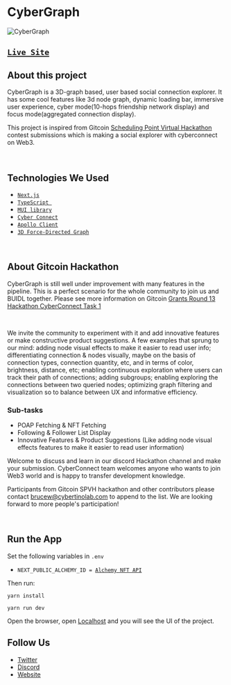 # CyberGraph

![`CyberGraph`](/public/CyberGraph-screenshot.jpg)

<!-- <img align="center" width="900" height="450" src="./public/CyberGraph-screenshot.jpg"> -->

## [`Live Site`](https://cyber-graph.vercel.app/)

## About this project

CyberGraph is a 3D-graph based, user based social connection explorer. It has some cool features like 3d node graph, dynamic loading bar, immersive user experience, cyber mode(10-hops friendship network display) and focus mode(aggregated connection display).

This project is inspired from Gitcoin [Scheduling Point Virtual Hackathon](https://gitcoin.co/issue/cyberconnecthq/explorer-and-cyberconnected-dapps/1/100027517) contest submissions which is making a social explorer with cyberconnect on Web3.

<br>

## Technologies We Used

-   [`Next.js`](https://nextjs.org/)
    <br>
-   [`TypeScript `](https://www.typescriptlang.org/)
    <br>
-   [`MUI library`](https://mui.com/)
    <br>
-   [`Cyber Connect`](https://docs.cyberconnect.me/)
    <br>
-   [`Apollo Client`](https://www.apollographql.com/docs/)
    <br>
-   [`3D Force-Directed Graph`](https://github.com/vasturiano/3d-force-graph)

<br>

## About Gitcoin Hackathon

CyberGraph is still well under improvement with many features in the pipeline. This is a perfect scenario for the whole community to join us and BUIDL together. Please see more information on Gitcoin [Grants Round 13 Hackathon CyberConnect Task 1](https://gitcoin.co/issue/cyberconnecthq/gitcoin-gr13-hackathon/1/)

<br>

We invite the community to experiment with it and add innovative features or make constructive product suggestions. A few examples that sprung to our mind: adding node visual effects to make it easier to read user info; differentiating connection & nodes visually, maybe on the basis of connection types, connection quantity, etc, and in terms of color, brightness, distance, etc; enabling continuous exploration where users can track their path of connections; adding subgroups; enabling exploring the connections between two queried nodes; optimizing graph filtering and visualization so to balance between UX and informative efficiency.

### Sub-tasks

-   POAP Fetching & NFT Fetching
-   Following & Follower List Display
-   Innovative Features & Product Suggestions (Like adding node visual effects features to make it easier to read user information)

Welcome to discuss and learn in our discord Hackathon channel and make your submission. CyberConnect team welcomes anyone who wants to join Web3 world and is happy to transfer development knowledge.

Participants from Gitcoin SPVH hackathon and other contributors please contact brucew@cybertinolab.com to append to the list. We are looking forward to more people's participation!

<br>

## Run the App

Set the following variables in `.env`

-   `NEXT_PUBLIC_ALCHEMY_ID = `[`Alchemy NFT API`](https://docs.alchemy.com/alchemy/enhanced-apis/nft-api)

Then run:

```
yarn install

yarn run dev
```

Open the browser, open [Localhost](https://localhost:3000/) and you will see the UI of the project.

<!-- ## ✨Contribution

CyberGraph is an open-source, community-driven project, with co-authors and contributors from CyberConnect dev team and community.

Lists are in **no particular order**. All co-authors & contributors work together and share the credits.

**Co-Authors**

| Co-Authors                                                                                                                      | Description                                                                                                                                                                                                                     |
| ------------------------------------------------------------------------------------------------------------------------------- | ------------------------------------------------------------------------------------------------------------------------------------------------------------------------------------------------------------------------------- |
| <a href="https://github.com/WildSaoFeng"><img width="120" src="https://avatars.githubusercontent.com/u/24604477?s=96&v=4" ></a> | WildSaoFeng: Initiated the project, set up tech framework, worked on MetaVerse building, the 3d-model generation, graph building, connection data fetching & processing, dynamic loading bar, two-mode proposer and implementer |
| <a href="https://github.com/BruceWangyq"><img width="120" src="https://avatars.githubusercontent.com/u/88688323?v=4" ></a>      | Bruce: Created page layout and UI components like User Panel, Navbar, Search Bar, Wallet Connect Button. Data fetching through different components. Researched and set up the 3d-Graph library.                                |
| <a href="https://www.behance.net/wanghanyang"><img width="120" src="https://i.ibb.co/HxmvMJc/newUI.jpg"></a>                    | Hanyang: A talent and pushy UI designer and PM, who designed the product and insisted on using 3D display, so we can have this current version of product                                                                       |
| <a href="https://github.com/jiayi1992"><img width="120" src="https://avatars.githubusercontent.com/u/17503721?v=4"></a>         | Jiayi: Fix issues and give detailed and patient instructions to other co-authors                                                                                                                                                |

**Contributors**

| Contributors                                                                                                                                                                             | Description                                                         |
| ---------------------------------------------------------------------------------------------------------------------------------------------------------------------------------------- | ------------------------------------------------------------------- |
| <a href="https://github.com/sThReal"><img width="80" src="https://avatars.githubusercontent.com/u/7857661?v=4"></a>                                                                      | HappySean: Providing frontend tech support                          |
| <a href="https://github.com/akasuv"><img width="80" src="https://avatars.githubusercontent.com/u/30253166?v=4"></a>                                                                      | SUV: Providing frontend tech support                                |
| <a href="https://github.com/Neo697"><img width="80" src="https://avatars.githubusercontent.com/u/57715245?v=4"></a>                                                                      | Yaoxuan: Providing frontend tech support                            |
| <a href="https://github.com/gio-XD"><img width="80" src="https://avatars.githubusercontent.com/u/31834881?v=4"></a>                                                                      | Gio: Providing frontend tech support                                |
| <img width="80" src="https://media-exp1.licdn.com/dms/image/C4D0BAQGXpWlyiCcCnA/company-logo_100_100/0/1637107512709?e=1654732800&v=beta&t=zuQHFq3S_WXDLPxzfggzracq95E9caueEyOjnuuNDCM"> | Wilson: Providing guide & product feedback                          |
| <a href="https://github.com/ryanli-me"><img width="80" src="https://avatars.githubusercontent.com/u/5056640?v=4"></a>                                                                    | Ryan: Providing guide & product feedback                            |
| <a href="https://github.com/spadequeen7"><img width="80" src="https://avatars.githubusercontent.com/u/6890089?v=4"></a>                                                                  | SpadeQueen7: Providing guide & product feedback                     |
| <a href="https://github.com/ZhimaoL"><img width="80" src="https://avatars.githubusercontent.com/u/21219146?v=4"></a>                                                                     | Zhimao: Providing guide & product feedback                          |
| <a href="https://github.com/yilan-huang"><img width="80" src="https://avatars.githubusercontent.com/u/96097790?v=4"></a>                                                                 | Yilan: Providing professional proofreading help                     |
| <a href="https://www.linkedin.com/in/wzhu81"><img width="80" src="https://i.ibb.co/R9jqbzb/2022-03-11-09-28-07.jpg"> </a>                                                                | Wenyi: Providing professional proofreading help                     |
| <a href="https://github.com/HaoPeiwen"><img width="80" height="80" src="https://avatars.githubusercontent.com/u/44077572?v=4"></a>                                                       | Peiwen: Providing indexer tech support                              |
| <a href="https://github.com/cc-fruit"><img width="80" src="https://avatars.githubusercontent.com/u/89375075?v=4"></a>                                                                    | CC_Fruit: Providing indexer tech support                            |
| <a href="https://github.com/cyberconnecthq"><img width="80" src="https://avatars.githubusercontent.com/u/81209593?s=200&v=4"></a>                                                        | All CyberConnect Teams & Community: providing all kinds of supports | -->

## Follow Us

-   [Twitter](https://twitter.com/CyberConnectHQ)
-   [Discord](https://discord.com/invite/bYJ3cB7bbC)
-   [Website](https://cyberconnect.me/)
